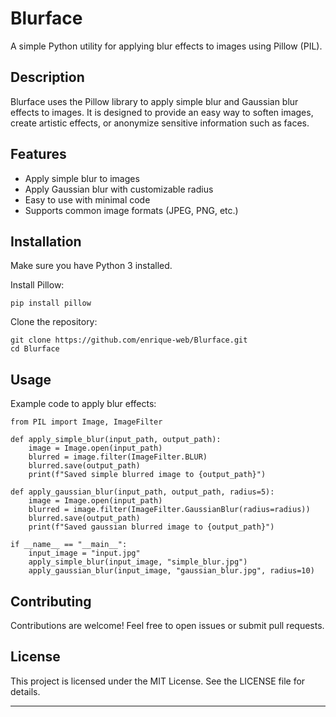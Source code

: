 # Blurface

A simple Python utility for applying blur effects to images using Pillow (PIL).

## Description

Blurface uses the Pillow library to apply simple blur and Gaussian blur effects to images. It is designed to provide an easy way to soften images, create artistic effects, or anonymize sensitive information such as faces.

## Features

- Apply simple blur to images
- Apply Gaussian blur with customizable radius
- Easy to use with minimal code
- Supports common image formats (JPEG, PNG, etc.)

## Installation

Make sure you have Python 3 installed.

Install Pillow:

```
pip install pillow
```

Clone the repository:

```
git clone https://github.com/enrique-web/Blurface.git
cd Blurface
```

## Usage

Example code to apply blur effects:

```
from PIL import Image, ImageFilter

def apply_simple_blur(input_path, output_path):
    image = Image.open(input_path)
    blurred = image.filter(ImageFilter.BLUR)
    blurred.save(output_path)
    print(f"Saved simple blurred image to {output_path}")

def apply_gaussian_blur(input_path, output_path, radius=5):
    image = Image.open(input_path)
    blurred = image.filter(ImageFilter.GaussianBlur(radius=radius))
    blurred.save(output_path)
    print(f"Saved gaussian blurred image to {output_path}")

if __name__ == "__main__":
    input_image = "input.jpg"
    apply_simple_blur(input_image, "simple_blur.jpg")
    apply_gaussian_blur(input_image, "gaussian_blur.jpg", radius=10)
```

## Contributing

Contributions are welcome! Feel free to open issues or submit pull requests.

## License

This project is licensed under the MIT License. See the LICENSE file for details.

---
